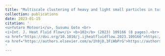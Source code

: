 ```yaml
---
title: "Multiscale clustering of heavy and light small particles in turbulent channel flow at high Reynolds numbers"
collection: publications
date: 2023-01-15
citation: '
<u>Yutaro Motoori</u>, Susumu Goto <br> 
<i>Int. J. Heat Fluid Flow</i> <b>102</b> (2023) 109166 (8 pages).<br>
<a href="https://doi.org/10.1016/j.ijheatfluidflow.2023.109166">https://doi.org/10.1016/j.ijheatfluidflow.2023.109166</a><br>
<a href="https://authors.elsevier.com/a/1h9jD,3FiWbPrG">https://authors.elsevier.com/a/1h9jD,3FiWbPrG</a> (Share Link, 50 days' free access) <br>
'
---
```

